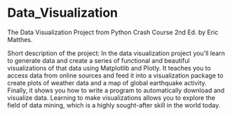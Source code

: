# Data_Visualization
The Data Visualization Project from Python Crash Course 2nd Ed. by Eric Matthes.

Short description of the project:
In the data visualization project you'll learn to generate data and create a
series of functional and beautiful visualizations of that data using Matplotlib
and Plotly. It teaches you to access data from online sources and feed it into
a visualization package to create plots of weather data and a map of global
earthquake activity. Finally, it shows you how to write a program to
automatically download and visualize data. Learning to make visualizations
allows you to explore the field of data mining, which is a highly sought-after
skill in the world today.
